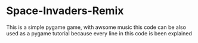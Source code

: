 # Space-Invaders-Remix
This is a simple pygame game, with awsome music this code can be also used as a pygame tutorial because every line in this code is been explained
